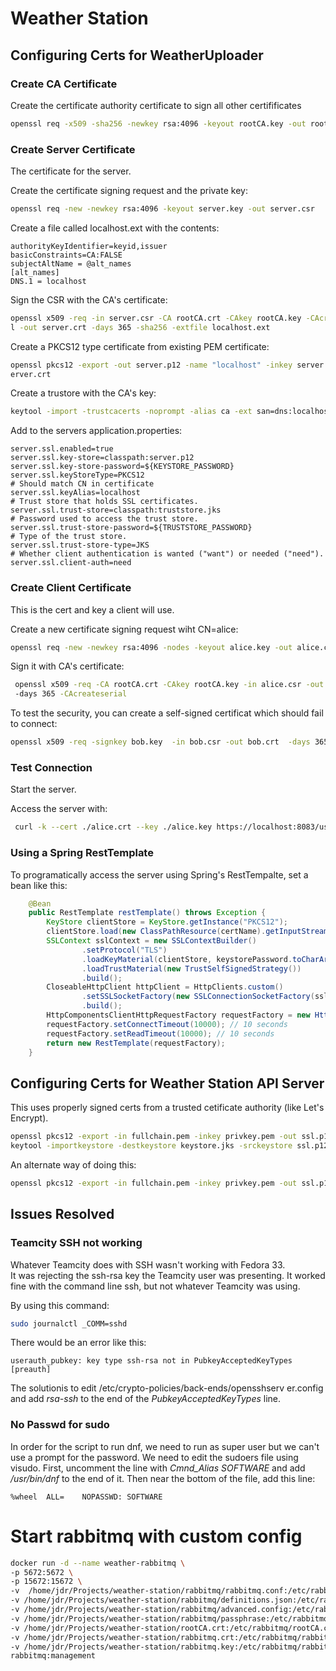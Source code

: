 # Weather Station

## Configuring Certs for WeatherUploader

### Create CA Certificate

Create the certificate authority certificate to sign all other certifificates

```bash
openssl req -x509 -sha256 -newkey rsa:4096 -keyout rootCA.key -out rootCA.crt
```

### Create Server Certificate
The certificate for the server. 

Create the certificate signing request and the private key:
```bash
openssl req -new -newkey rsa:4096 -keyout server.key -out server.csr
```
Create a file called localhost.ext with the contents:
```text
authorityKeyIdentifier=keyid,issuer
basicConstraints=CA:FALSE
subjectAltName = @alt_names
[alt_names]
DNS.1 = localhost
```
Sign the CSR with the CA's certificate:
```bash
openssl x509 -req -in server.csr -CA rootCA.crt -CAkey rootCA.key -CAcreateseria
l -out server.crt -days 365 -sha256 -extfile localhost.ext
```
Create a PKCS12 type certificate from existing PEM certificate:
```bash
openssl pkcs12 -export -out server.p12 -name "localhost" -inkey server.key -in s
erver.crt
```
Create a trustore with the CA's key:
```bash
keytool -import -trustcacerts -noprompt -alias ca -ext san=dns:localhost,ip:127.0.01 -file rootCA.crt -keystore truststore.jks
````

Add to the servers application.properties:
```properties
server.ssl.enabled=true
server.ssl.key-store=classpath:server.p12
server.ssl.key-store-password=${KEYSTORE_PASSWORD}
server.ssl.keyStoreType=PKCS12
# Should match CN in certificate
server.ssl.keyAlias=localhost
# Trust store that holds SSL certificates.
server.ssl.trust-store=classpath:truststore.jks
# Password used to access the trust store.
server.ssl.trust-store-password=${TRUSTSTORE_PASSWORD}
# Type of the trust store.
server.ssl.trust-store-type=JKS
# Whether client authentication is wanted ("want") or needed ("need").
server.ssl.client-auth=need
```

### Create Client Certificate
This is the cert and key a client will use.

Create a new certificate signing request wiht CN=alice:
```bash
openssl req -new -newkey rsa:4096 -nodes -keyout alice.key -out alice.csr
```
Sign it with CA's certificate:
```bash
 openssl x509 -req -CA rootCA.crt -CAkey rootCA.key -in alice.csr -out alice.crt
 -days 365 -CAcreateserial
```

To test the security, you can create a self-signed certificat which should fail to connect:
```bash
openssl x509 -req -signkey bob.key  -in bob.csr -out bob.crt  -days 365
```
    
### Test Connection
Start the server. 

Access the server with:
```bash
 curl -k --cert ./alice.crt --key ./alice.key https://localhost:8083/user
 ```

### Using a Spring RestTemplate
To programatically access the server using Spring's RestTempalte, set a bean like this:
```java
    @Bean
    public RestTemplate restTemplate() throws Exception {
        KeyStore clientStore = KeyStore.getInstance("PKCS12");
        clientStore.load(new ClassPathResource(certName).getInputStream(), keystorePassword.toCharArray());
        SSLContext sslContext = new SSLContextBuilder()
                .setProtocol("TLS")
                .loadKeyMaterial(clientStore, keystorePassword.toCharArray())
                .loadTrustMaterial(new TrustSelfSignedStrategy())
                .build();
        CloseableHttpClient httpClient = HttpClients.custom()
                .setSSLSocketFactory(new SSLConnectionSocketFactory(sslContext))
                .build();
        HttpComponentsClientHttpRequestFactory requestFactory = new HttpComponentsClientHttpRequestFactory(httpClient);
        requestFactory.setConnectTimeout(10000); // 10 seconds
        requestFactory.setReadTimeout(10000); // 10 seconds
        return new RestTemplate(requestFactory);
    }
```
## Configuring Certs for Weather Station API Server
This uses properly signed certs from a trusted cetificate authority (like Let's Encrypt).

```bash
openssl pkcs12 -export -in fullchain.pem -inkey privkey.pem -out ssl.p12 -name  example.com
keytool -importkeystore -destkeystore keystore.jks -srckeystore ssl.p12 -srcstoretype PKCS12
```

An alternate way of doing this:
```bash
openssl pkcs12 -export -in fullchain.pem -inkey privkey.pem -out ssl.p12 -name "*.home.remgant.net" -CAfile chain.pem  -caname root
```

## Issues Resolved
      
### Teamcity SSH not working

Whatever Teamcity does with SSH wasn't working with Fedora 33.  
It was rejecting the ssh-rsa key the Teamcity user was presenting.  It
worked fine with the command line ssh, but not whatever Teamcity was using.

By using this command:
```bash
sudo journalctl _COMM=sshd
```
There would be an error like this:

```
userauth_pubkey: key type ssh-rsa not in PubkeyAcceptedKeyTypes [preauth]
```
                            
The solutionis to edit /etc/crypto-policies/back-ends/opensshserv
er.config
and add *rsa-ssh* to the end of the *PubkeyAcceptedKeyTypes* line.

### No Passwd for sudo
In order for the script to run dnf, we need to run as super user but
we can't use a prompt for the password.  We need to edit the sudoers
file using visudo.  First, uncomment the line with *Cmnd_Alias SOFTWARE* and
add */usr/bin/dnf* to the end of it.  Then near the bottom of the file, 
add this line:
```
%wheel  ALL=    NOPASSWD: SOFTWARE
```

# Start rabbitmq with custom config
```bash 
docker run -d --name weather-rabbitmq \
-p 5672:5672 \
-p 15672:15672 \
-v  /home/jdr/Projects/weather-station/rabbitmq/rabbitmq.conf:/etc/rabbitmq/rabbitmq.conf \
-v /home/jdr/Projects/weather-station/rabbitmq/definitions.json:/etc/rabbitmq/definitions.json \
-v /home/jdr/Projects/weather-station/rabbitmq/advanced.config:/etc/rabbitmq/advanced.config \
-v /home/jdr/Projects/weather-station/rabbitmq/passphrase:/etc/rabbitmq/passphrase \
-v /home/jdr/Projects/weather-station/rootCA.crt:/etc/rabbitmq/rootCA.crt \
-v /home/jdr/Projects/weather-station/rabbitmq.crt:/etc/rabbitmq/rabbitmq.crt \
-v /home/jdr/Projects/weather-station/rabbitmq.key:/etc/rabbitmq/rabbitmq.key \
rabbitmq:management
```


